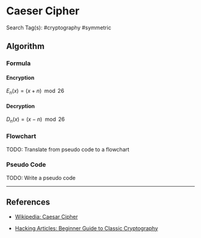 # Caeser Cipher

Search Tag(s): #cryptography #symmetric

## Algorithm

### Formula

#### Encryption

$E_n (x) = (x + n) \mod 26$

#### Decryption

$D_n (x) = (x - n) \mod 26$

### Flowchart

TODO: Translate from pseudo code to a flowchart

### Pseudo Code

TODO: Write a pseudo code

---
## References

- [Wikipedia: Caesar Cipher](https://en.wikipedia.org/wiki/Caesar_cipher)

- [Hacking Articles: Beginner Guide to Classic Cryptography](https://www.hackingarticles.in/beginner-guide-classic-cryptography/)